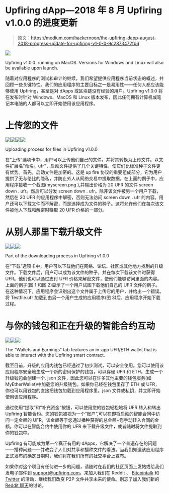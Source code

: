 # Upfiring dApp—2018 年 8 月 Upfiring v1.0.0 的进度更新

> 原文：<https://medium.com/hackernoon/the-upfiring-dapp-august-2018-progress-update-for-upfiring-v1-0-0-9c2873472fb6>

![](img/82ba92c3f1b0798f68933233d7636cd9.png)

Upfiring v1.0.0\. running on MacOS. Versions for Windows and Linux will also be available upon launch.

随着对应用程序的测试和审计的继续，我们希望提供应用程序当前状态的概述，并回顾一些关键特性。我们的应用程序的主要目标之一是易用性——任何人都应该能够使用 Upfiring，甚至是对 dApps 或区块链没有经验的用户。Upfiring v1.0.0 将在发布时针对 Windows、MacOS 和 Linux 版本发布，因此任何拥有计算机或笔记本电脑的人都可以立即开始使用该应用程序。

# **上传您的文件**

![](img/a275a8b3810d2de03891b833c9c4a0e8.png)![](img/2e5bfb249fc56a322fc39cad348526ed.png)![](img/b1978e315195b32ed57547a2ad0b938f.png)![](img/9abe594e3908bbd5fc5ca4fa050647a1.png)

Uploading process for files in Upfiring v1.0.0

在“上传”选项卡中，用户可以上传他们自己的文件，并将其转换为上传文件。以文件扩展名"命名。ufr”，启动文件提供了几个关键特性，使它们比标准种子文件更有优势。首先，启动文件是加密的。这是 up fire 协议的重要组成部分，它为用户提供了无与伦比的隐私，并防止外人从网络交易中提取数据。在上面的例子中，应用程序接收一个截图(myscreen.png ),并输出价格为 20 UFR 的文件 screen down . ufr。然后可以分发 screen down . ufr。除非该文件被另一个用户下载，然后在 20 UFR 的应用程序中解密，否则无法访问 screen down . ufr 的内容。用户还可以下载文件而不解密，而是选择成为文件的种子。这将允许他们在每次该文件被他人下载和解密时赚取 20 UFR 价格的一部分。

# **从别人那里下载升级文件**

![](img/48e711e02ec68be7000a0b1a455f9490.png)![](img/47243e5a103942de959b404246714f54.png)![](img/e8ee4bb0d8d74b703a28eb1f932dd57e.png)

Part of the downloading process in Upfiring v1.0.0

在“下载”选项卡中，用户可以下载他们在网络、论坛、社区或其他地方找到的升级文件。下载文件后，用户可以成为该文件的种子，并在每次下载该文件时获得 UFR。他们也可以通过支付 UFR 价格来解密文件，使他们能够访问里面的内容。上面的例子(图 1 和图 2)显示了一个用户试图下载他们自己的 UFR 文件的例子。在这种情况下，应用程序会识别出这个文件属于上传它的用户，并给出一个错误。将 Testfile.ufr 加载到由另一个用户生成的应用程序(图 3)后，应用程序开始下载过程。

# **与你的钱包和正在升级的智能合约互动**

![](img/98f2ac414cbe77bda3d17d791bd1dcaf.png)![](img/f6a610f540223b4f34817bd2026373a0.png)![](img/2e6219921f37412847eb6b25616ec264.png)

The “Wallets and Earnings” tab features an in-app UFR/ETH wallet that is able to interact with the Upfiring smart contract.

截至目前，升级的应用内钱包已经通过了初步测试，可以安全使用。您可以使用该应用程序安全地生成一个新的密码保护的钱包，可以存储 UFR 和 ETH。生成一个升级钱包会创建一个. json 文件，因此您可以在许多其他主要的钱包服务(如 MyEtherWallet)中加载您的升级钱包。如果你已经在钱包里存了 ETH 或 UFR，你也可以用钱包的直接把钱包加载到应用程序里。json 文件或私钥，并立即开始使用该应用程序。

通过使用“提取”和“补充资金”按钮，可以使用您的钱包轻松地将 UFR 转入和转出 Upfiring 智能合约。您的钱包被视为一个“账户”,可以在即将启动的智能合同中访问一定金额的 UFR，该金额等于您通过播种获得的总金额+您手动转入合同的金额。你可以在智能合约中使用你的 UFR 来下载升级文件，或者随时将文件提取到你的钱包中。

Upfiring 有可能成为第一个真正有用的 dApps，它解决了一个普遍存在的问题——播种问题——并改变了人们对共享和播种文件的看法。当我们知道该应用程序正式发布的确定日期时，我们将在我们所有的社交平台上宣布。

如果你对这个项目有任何进一步的问题，请随时在我们的社区页面上发帖或给我们发电子邮件到 support@upfiring.com。来加入我们在 Reddit 、 [Bitcointalk](https://bitcointalk.org/index.php?topic=2223828.0) 和 [Twitter](https://twitter.com/upfiringhq) 的活动，继续我们改变 P2P 文件共享未来的使命。别忘了加入我们新的 [Reddit 聊天](https://s.reddit.com/channel/1168151_aea237b244e01ceaaa202af98305cd4c2f960ae4)的讨论。